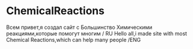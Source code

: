 # ChemicalReactions
Всем привет,я создал сайт с Большинство Химическими реакциями,которые помогут многим  / RU       Hello all,i made site with most Chemical Reactions,which can help many people /ENG
